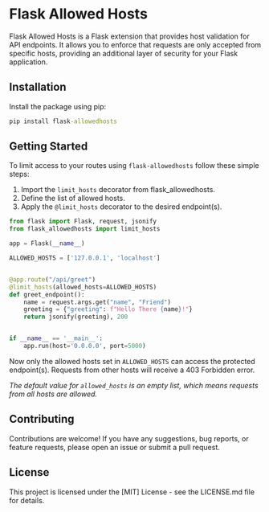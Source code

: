 # Flask Allowed Hosts

Flask Allowed Hosts is a Flask extension that provides host validation for API endpoints. It allows you to enforce that requests are only accepted from specific hosts, providing an additional layer of security for your Flask application.

## Installation

Install the package using pip:

```cmd
pip install flask-allowedhosts
```

## Getting Started

To limit access to your routes using `flask-allowedhosts` follow these simple steps:

1. Import the `limit_hosts` decorator from flask_allowedhosts.
2. Define the list of allowed hosts.
3. Apply the `@limit_hosts` decorator to the desired endpoint(s).

```python
from flask import Flask, request, jsonify
from flask_allowedhosts import limit_hosts

app = Flask(__name__)

ALLOWED_HOSTS = ['127.0.0.1', 'localhost']


@app.route("/api/greet")
@limit_hosts(allowed_hosts=ALLOWED_HOSTS)
def greet_endpoint():
    name = request.args.get("name", "Friend")
    greeting = {"greeting": f"Hello There {name}!"}
    return jsonify(greeting), 200


if __name__ == '__main__':
    app.run(host='0.0.0.0', port=5000)
```

Now only the allowed hosts set in `ALLOWED_HOSTS` can access the protected endpoint(s). Requests from other hosts will receive a 403 Forbidden error.

_The default value for `allowed_hosts` is an empty list, which means requests from all hosts are allowed._

## Contributing

Contributions are welcome! If you have any suggestions, bug reports, or feature requests, please open an issue or submit a pull request.

## License

This project is licensed under the [MIT] License - see the LICENSE.md file for details.